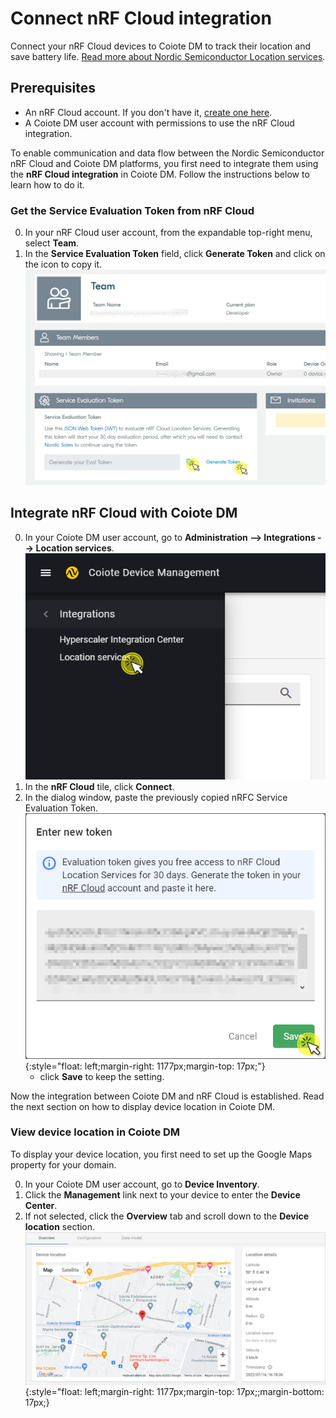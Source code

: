 # Connect nRF Cloud integration

Connect your nRF Cloud devices to Coiote DM to track their location and save battery life. [Read more about Nordic Semiconductor Location services](https://www.nordicsemi.com/Products/Cloud-services?lang=en#infotabs).

## Prerequisites

  - An nRF Cloud account. If you don't have it, [create one here](https://nrfcloud.com/#/).
  - A Coiote DM user account with permissions to use the nRF Cloud integration.

To enable communication and data flow between the Nordic Semiconductor nRF Cloud and Coiote DM platforms, you first need to integrate them using the **nRF Cloud integration**  in Coiote DM. Follow the instructions below to learn how to do it.

### Get the Service Evaluation Token from nRF Cloud

0. In your nRF Cloud user account, from the expandable top-right menu, select **Team**.
0. In the **Service Evaluation Token** field, click **Generate Token** and click on the icon to copy it.
![Generate nRFC token](images/gen_token.png "Generate nRFC token")

## Integrate nRF Cloud with Coiote DM

0. In your Coiote DM user account, go to **Administration --> Integrations --> Location services**.
  ![nRFC Integration menu link](images/nRFC_menu.png "Integration menu link")
0. In the **nRF Cloud** tile, click **Connect**.
0. In the dialog window, paste the previously copied nRFC Service Evaluation Token.
  ![Paste integration token](images/save_token.png "Paste integration token"){:style="float: left;margin-right: 1177px;margin-top: 17px;"}
      - click **Save** to keep the setting.

Now the integration between Coiote DM and nRF Cloud is established. Read the next section on how to display device location in Coiote DM.

### View device location in Coiote DM

To display your device location, you first need to set up the Google Maps property for your domain.

0. In your Coiote DM user account, go to **Device Inventory**.
0. Click the **Management** link next to your device to enter the **Device Center**.
0. If not selected, click the **Overview** tab and scroll down to the **Device location** section.
  ![Google maps location](images/gmaps_location.png "Google maps location"){:style="float: left;margin-right: 1177px;margin-top: 17px;;margin-bottom: 17px;}
